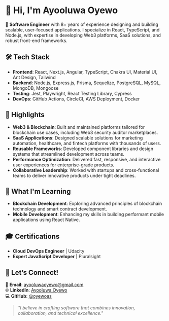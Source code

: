 # 👋 Hi, I'm Ayooluwa Oyewo  

🚀 **Software Engineer** with 8+ years of experience designing and building scalable, user-focused applications. I specialize in React, TypeScript, and Node.js, with expertise in developing Web3 platforms, SaaS solutions, and robust front-end frameworks.  


## 🛠️ Tech Stack  

- **Frontend**: React, Next.js, Angular, TypeScript, Chakra UI, Material UI, Ant Design, Tailwind  
- **Backend**: Node.js, Express.js, Prisma, Sequelize, PostgreSQL, MySQL, MongoDB, Mongoose 
- **Testing**: Jest, Playwright, React Testing Library, Cypress  
- **DevOps**: GitHub Actions, CircleCI, AWS Deployment, Docker


## 🌟 Highlights  

- **Web3 & Blockchain**: Built and maintained platforms tailored for blockchain use cases, including Web3 security auditor marketplaces.  
- **SaaS Applications**: Designed scalable solutions for marketing automation, healthcare, and fintech platforms with thousands of users.  
- **Reusable Frameworks**: Developed component libraries and design systems that streamlined development across teams.  
- **Performance Optimization**: Delivered fast, responsive, and interactive user experiences for enterprise-grade products.  
- **Collaborative Leadership**: Worked with startups and cross-functional teams to deliver innovative products under tight deadlines.  


## 🌱 What I'm Learning  

- **Blockchain Development**: Exploring advanced principles of blockchain technology and smart contract development.  
- **Mobile Development**: Enhancing my skills in building performant mobile applications using React Native.  


## 🎓 Certifications  

- **Cloud DevOps Engineer** | Udacity  
- **Expert JavaScript Developer** | Pluralsight  


## 💬 Let’s Connect!  

📧 **Email**: [ayooluwaoyewo@gmail.com](mailto:ayooluwaoyewo@gmail.com)  
🌐 **LinkedIn**: [Ayooluwa Oyewo](https://www.linkedin.com/in/oyewoas)  
💻 **GitHub**: [@oyewoas](https://github.com/oyewoas)  

> _"I believe in crafting software that combines innovation, collaboration, and technical excellence."_  
